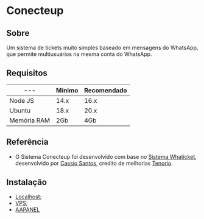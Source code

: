﻿# Conecteup


## Sobre

Um sistema de tickets muito simples baseado em mensagens do WhatsApp, que permite multiusuários na mesma conta do WhatsApp.

## Requisitos

| --- | Mínimo | Recomendado |
| --- | --- | --- |
| Node JS | 14.x | 16.x |
| Ubuntu | 18.x | 20.x |
| Memória RAM | 2Gb | 4Gb |
## Referência

- O Sistema Conecteup foi desenvolvido com base no [Sistema Whaticket](https://github.com/canove/whaticket), desenvolvido por [Cassio Santos](https://github.com/canove), credito de melhorias [Tenorio](https://github.com/rtenorioh/Press-Ticket).



## Instalação

- [Localhost](https://github.com/conecteup/chatup-free/blob/main/docs/INSTALL_localhost.md);
- [VPS](https://github.com/conecteup/chatup-free/blob/main/docs/INSTALL_VPS.md);
- [AAPANEL](https://conecteup.net/2023/05/14/instalacao-aapanel/)

